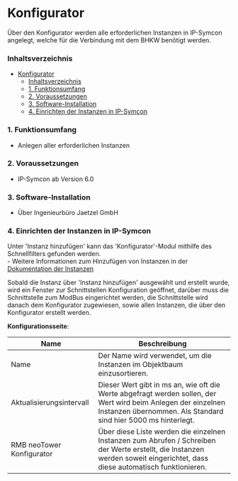 # Konfigurator
Über den Konfigurator werden alle erforderlichen Instanzen in IP-Symcon angelegt, welche für die Verbindung mit dem BHKW benötigt werden.

### Inhaltsverzeichnis

- [Konfigurator](#konfigurator)
    - [Inhaltsverzeichnis](#inhaltsverzeichnis)
    - [1. Funktionsumfang](#1-funktionsumfang)
    - [2. Voraussetzungen](#2-voraussetzungen)
    - [3. Software-Installation](#3-software-installation)
    - [4. Einrichten der Instanzen in IP-Symcon](#4-einrichten-der-instanzen-in-ip-symcon)

### 1. Funktionsumfang

* Anlegen aller erforderlichen Instanzen

### 2. Voraussetzungen

- IP-Symcon ab Version 6.0

### 3. Software-Installation

* Über Ingenieurbüro Jaetzel GmbH

### 4. Einrichten der Instanzen in IP-Symcon

 Unter 'Instanz hinzufügen' kann das 'Konfigurator'-Modul mithilfe des Schnellfilters gefunden werden.  
	- Weitere Informationen zum Hinzufügen von Instanzen in der [Dokumentation der Instanzen](https://www.symcon.de/service/dokumentation/konzepte/instanzen/#Instanz_hinzufügen)

Sobald die Instanz über 'Instanz hinzufügen' ausgewählt und erstellt wurde, wird ein Fenster zur Schnittstellen Konfiguration geöffnet, darüber muss die Schnittstelle zum ModBus eingerichtet werden, die Schnittstelle wird danach dem Konfigurator zugewiesen, sowie allen Instanzen, die über den Konfigurator erstellt werden.

__Konfigurationsseite__:

Name     | Beschreibung
-------- | ------------------
Name     | Der Name wird verwendet, um die Instanzen im Objektbaum einzusortieren.
Aktualisierungsintervall | Dieser Wert gibt in ms an, wie oft die Werte abgefragt werden sollen, der Wert wird beim Anlegen der einzelnen Instanzen übernommen. Als Standard sind hier 5000 ms hinterlegt.
RMB neoTower Konfigurator | Über diese Liste werden die einzelnen Instanzen zum Abrufen / Schreiben der Werte erstellt, die Instanzen werden soweit eingerichtet, dass diese automatisch funktionieren.